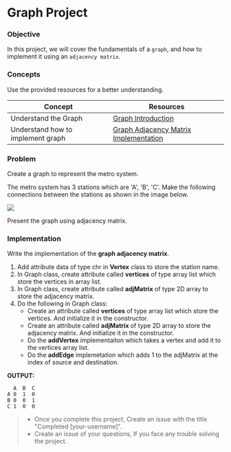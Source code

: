 # Graph Project

### Objective

In this project, we will cover the fundamentals of a `graph`, and how to implement it using an `adjacency matrix`.

### Concepts

Use the provided resources for a better understanding.


| Concept                                 | Resources                                                                                                          |
|-----------------------------------------|--------------------------------------------------------------------------------------------------------------------|
| Understand the Graph                    | [Graph Introduction](https://www.youtube.com/watch?v=R74DnYySxv0) |
| Understand how to implement graph       | [Graph Adjacency Matrix Implementation](https://www.youtube.com/watch?v=B28xAWEerK8)       |

### Problem
Create a graph to represent the metro system.

The metro system has 3 stations which are 'A', 'B', 'C'.
Make the following connections between the stations as shown in the image below.

<image src="images/graph-adjMatrix.png">

Present the graph using adjacency matrix.


### Implementation

Write the implementation of the **graph adjacency matrix**.

1. Add attribute data of type chr in **Vertex** class to store the station name. 
2. In Graph class, create attribute called **vertices** of type array list which store the vertices in array list.
3. In Graph class, create attribute called **adjMatrix** of type 2D array to store the adjacency matrix.
4. Do the following in Graph class:
    - Create an attribute called **vertices** of type array list which store the vertices. And initialize it in the constructor.
    - Create an attribute called **adjMatrix** of type 2D array to store the adjacency matrix. And initialize it in the constructor.
    - Do the **addVertex** implementaiton which takes a vertex and add it to the vertices array list.
    - Do the **addEdge** implemetation which adds 1 to the adjMatrix at the index of source and destination.

**OUTPUT:**
````
  A  B  C
A 0  1  0  
B 0  0  1  
C 1  0  0  
````

> * Once you complete this project, Create an issue with the title "Completed [your-username]".
> * Create an issue of your questions, If you face any trouble solving the project.
